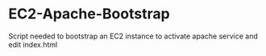 # EC2-Apache-Bootstrap
Script needed to bootstrap an EC2 instance to activate apache service and edit index.html
